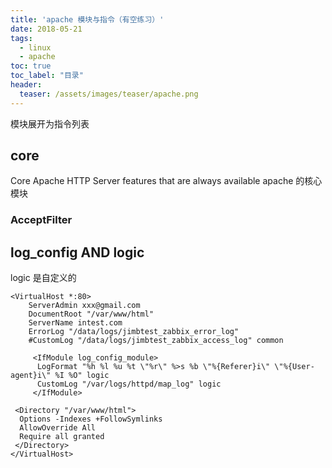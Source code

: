 ```yaml
---
title: 'apache 模块与指令（有空练习）'
date: 2018-05-21
tags:
  - linux
  - apache
toc: true
toc_label: "目录"
header:
  teaser: /assets/images/teaser/apache.png
---
```


模块展开为指令列表

## core
Core Apache HTTP Server features that are always available
apache 的核心模块

### AcceptFilter 



## log_config AND logic

logic 是自定义的

```text
<VirtualHost *:80>
    ServerAdmin xxx@gmail.com
    DocumentRoot "/var/www/html"
    ServerName intest.com
    ErrorLog "/data/logs/jimbtest_zabbix_error_log"
    #CustomLog "/data/logs/jimbtest_zabbix_access_log" common

     <IfModule log_config_module>
      LogFormat "%h %l %u %t \"%r\" %>s %b \"%{Referer}i\" \"%{User-agent}i\" %I %O" logic
      CustomLog "/var/logs/httpd/map_log" logic
     </IfModule>

 <Directory "/var/www/html">
  Options -Indexes +FollowSymlinks
  AllowOverride All
  Require all granted
 </Directory>
</VirtualHost>
```
